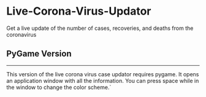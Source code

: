 # Live-Corona-Virus-Updator
Get a live update of the number of cases, recoveries, and deaths from the coronavirus

## PyGame Version
--------------------
This version of the live corona virus case updator requires pygame. It opens an application window with all the information. You can press space while in the window to change the color scheme.`
